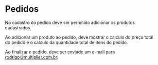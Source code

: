 # Pedidos

No cadastro do pedido deve ser permitido adicionar os produtos cadastrados.

Ao adicionar um produto ao pedido, deve mostrar o calculo do preço total do pedido e o calculo da quantidade total de itens do pedido.

Ao finalizar o pedido, deve ser enviado um e-mail para rodrigo@multiplier.com.br.
